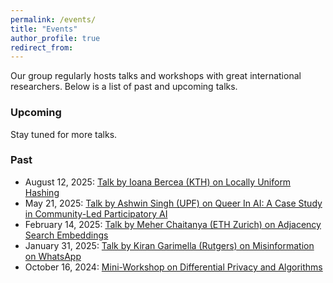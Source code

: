 ```yaml
---
permalink: /events/
title: "Events"
author_profile: true
redirect_from: 
---
```


Our group regularly hosts talks and workshops with great international
researchers. Below is a list of past and upcoming talks.

### Upcoming

Stay tuned for more talks.

### Past
- August 12, 2025: [Talk by Ioana Bercea (KTH) on Locally Uniform Hashing](/talk-ioana/)
- May 21, 2025: [Talk by Ashwin Singh (UPF) on Queer In AI: A Case Study in Community-Led Participatory AI](/talk-ashwin/)
- February 14, 2025: [Talk by Meher Chaitanya (ETH Zurich) on Adjacency Search Embeddings](/talk-meher/)
- January 31, 2025: [Talk by Kiran Garimella (Rutgers) on Misinformation on WhatsApp](/talk-kiran/)
- October 16, 2024: [Mini-Workshop on Differential Privacy and Algorithms](/miniworkshop-algo-and-dp/)

